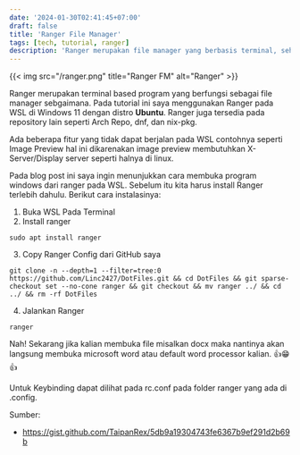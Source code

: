 ```yaml
---
date: '2024-01-30T02:41:45+07:00'
draft: false
title: 'Ranger File Manager'
tags: [tech, tutorial, ranger]
description: 'Ranger merupakan file manager yang berbasis terminal, sehingga tidk perlu GUI. Ranger memiliki banyak fitur-fitur yang sangat berguna dibandingkan program file manager lainnya yang berbasis GUI.'
---
```


{{< img src="/ranger.png" title="Ranger FM" alt="Ranger" >}}

Ranger merupakan terminal based program yang berfungsi sebagai file manager sebgaimana. Pada tutorial ini saya menggunakan Ranger pada WSL di Windows 11 dengan distro **Ubuntu**. Ranger juga tersedia pada repository lain seperti Arch Repo, dnf, dan nix-pkg. 

Ada beberapa fitur yang tidak dapat berjalan pada WSL contohnya seperti Image Preview hal ini dikarenakan image preview membutuhkan X-Server/Display server seperti halnya di linux. 

Pada blog post ini saya ingin menunjukkan cara membuka program windows dari ranger pada WSL. Sebelum itu kita harus install Ranger terlebih dahulu. Berikut cara instalasinya:
1. Buka WSL Pada Terminal
2. Install ranger
```shell
sudo apt install ranger
```
3. Copy Ranger Config dari GitHub saya
```shell
git clone -n --depth=1 --filter=tree:0 https://github.com/Linc2427/DotFiles.git && cd DotFiles && git sparse-checkout set --no-cone ranger && git checkout && mv ranger ../ && cd ../ && rm -rf DotFiles
```
4. Jalankan Ranger
```shell
ranger
```

Nah! Sekarang jika kalian membuka file misalkan docx maka nantinya akan langsung membuka microsoft word atau default word processor kalian. 👍😁👍

Untuk Keybinding dapat dilihat pada rc.conf pada folder ranger yang ada di .config.

Sumber:
 - https://gist.github.com/TaipanRex/5db9a19304743fe6367b9ef291d2b69b
